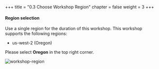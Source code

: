 +++
title = "0.3 Choose Workshop Region"
chapter = false
weight = 3
+++
#### Region selection

Use a single region for the duration of this workshop. This workshop supports the following regions:

- us-west-2 (Oregon)

Please select __Oregon__ in the top right corner.

![workshop-region](/images/getting_started/choose_us-west-2.png)
